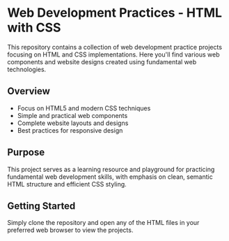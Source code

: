 # Web Development Practices - HTML with CSS

This repository contains a collection of web development practice projects focusing on HTML and CSS implementations. Here you'll find various web components and website designs created using fundamental web technologies.

## Overview

- Focus on HTML5 and modern CSS techniques
- Simple and practical web components
- Complete website layouts and designs
- Best practices for responsive design

## Purpose

This project serves as a learning resource and playground for practicing fundamental web development skills, with emphasis on clean, semantic HTML structure and efficient CSS styling.

## Getting Started

Simply clone the repository and open any of the HTML files in your preferred web browser to view the projects.